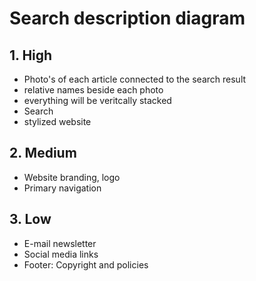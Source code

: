 # Search description diagram

## 1. High

- Photo's of each article connected to the search result
- relative names beside each photo 
- everything will be veritcally stacked
- Search
- stylized website

## 2. Medium

- Website branding, logo
- Primary navigation

## 3. Low

- E-mail newsletter
- Social media links
- Footer: Copyright and policies
